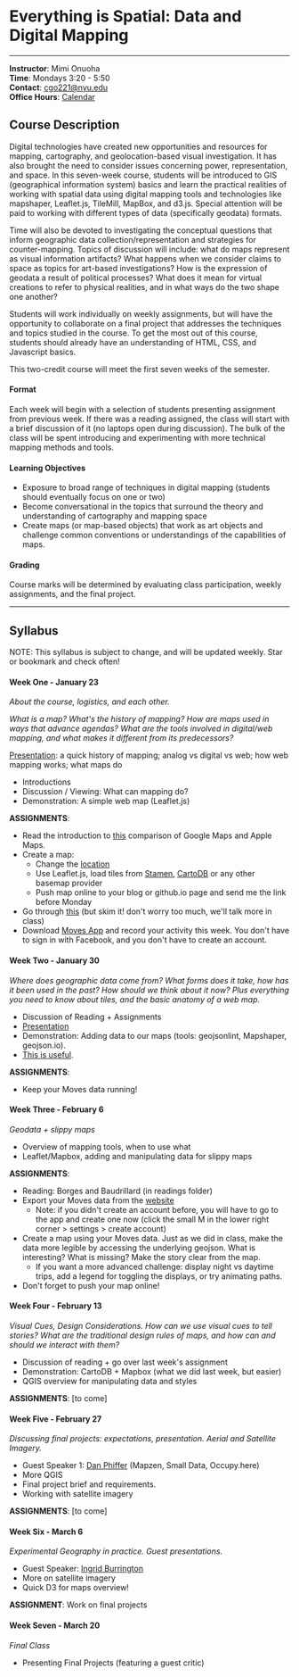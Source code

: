 # Everything is Spatial: Data and Digital Mapping

---

**Instructor**: Mimi Onuoha  
**Time**: Mondays 3:20 - 5:50
</br>**Contact**: <cgo221@nyu.edu>
</br>**Office Hours**: [Calendar](https://calendar.google.com/calendar/selfsched?sstoken=UUl0bkJBeEw5QmpTfGRlZmF1bHR8MTVmMGJiY2ZkYjkyNWQ0NGQ1Y2YzODliMDQ0MmRlODU)

## Course Description


Digital technologies have created new opportunities and resources for mapping, cartography, and geolocation-based visual investigation. It has also brought the need to consider issues concerning power, representation, and space. In this seven-week course, students will be introduced to GIS (geographical information system) basics and learn the practical realities of working with spatial data using digital mapping tools and technologies like mapshaper, Leaflet.js, TileMill, MapBox, and d3.js. Special attention will be paid to working with different types of data (specifically geodata) formats. 

Time will also be devoted to investigating the conceptual questions that inform geographic data collection/representation and strategies for counter-mapping. Topics of discussion will include: what do maps represent as visual information artifacts? What happens when we consider claims to space as topics for art-based investigations? How is the expression of geodata a result of political processes? What does it mean for virtual creations to refer to physical realities, and in what ways do the two shape one another? 

Students will work individually on weekly assignments, but will have the opportunity to collaborate on a final project that addresses the techniques and topics studied in the course. To get the most out of this course, students should already have an understanding of HTML, CSS, and Javascript basics. 

This two-credit course will meet the first seven weeks of the semester. 


#### Format
Each week will begin with a selection of students presenting assignment from previous week. If there was a reading assigned, the class will start with a brief discussion of it (no laptops open during discussion).  The bulk of the class will be spent introducing and experimenting with more technical mapping methods and tools.

#### Learning Objectives 
- Exposure to broad range of techniques in digital mapping (students should eventually focus on one or two)
- Become conversational in the topics that surround the theory and understanding of cartography and mapping space
- Create maps (or map-based objects) that work as art objects and challenge common conventions or understandings of the capabilities of maps.

#### Grading
Course marks will be determined by evaluating class participation, weekly assignments, and the final project. 



---

## Syllabus 
NOTE: This syllabus is subject to change, and will be updated weekly. Star or bookmark and check often!


#### Week One - January 23
*About the course, logistics, and each other.* 

*What is a map? What's the history of mapping? How are maps used in ways that advance agendas? What are the tools involved in digital/web mapping, and what makes it different from its predecessors?* 

[Presentation](http://mimionuoha.github.io/spring2017-digitalmapping/weekone/): a quick history of mapping; analog vs digital vs web; how web mapping works; what maps do

- Introductions
- Discussion / Viewing: What can mapping do?
- Demonstration: A simple web map (Leaflet.js)

**ASSIGNMENTS**:

- Read the introduction to [this](https://www.justinobeirne.com/cartography-comparison) comparison of Google Maps and Apple Maps. 
- Create a map:
	- Change the [location](http://www.latlong.net/)
	- Use Leaflet.js, load tiles from [Stamen](http://maps.stamen.com/#toner-lite/12/37.7707/-122.3781), [CartoDB](https://cartodb.com/basemaps/) or any other basemap provider 
	- Push map online to your blog or github.io page and send me the link before Monday
- Go through [this](http://maptime.io/anatomy-of-a-web-map/#0) (but skim it! don't worry too much, we'll talk more in class)
- Download [Moves App](https://moves-app.com/) and record your activity this week. You don't have to sign in with Facebook, and you don't have to create an account.


#### Week Two - January 30

*Where does geographic data come from? What forms does it take, how has it been used in the past? How should we think about it now? Plus everything you need to know about tiles, and the basic anatomy of a web map.*

- Discussion of Reading + Assignments
- [Presentation](http://mimionuoha.github.io/spring2017-digitalmapping/weektwo/)
- Demonstration: Adding data to our maps (tools: geojsonlint, Mapshaper, geojson.io).
- [This is useful](https://github.com/tmcw/mapmakers-cheatsheet). 

**ASSIGNMENTS**: 

- Keep your Moves data running! 

	
#### Week Three - February 6
*Geodata + slippy maps*

- Overview of mapping tools, when to use what
- Leaflet/Mapbox, adding and manipulating data for slippy maps  

**ASSIGNMENTS**: 

- Reading: Borges and Baudrillard (in readings folder)
- Export your Moves data from the [website](https://accounts.moves-app.com/signin) 
	- Note: if you didn't create an account before, you will have to go to the app and create one now (click the small M in the lower right corner > settings > create account)
- Create a map using your Moves data. Just as we did in class, make the data more legible by accessing the underlying geojson. What is interesting? What is missing? Make the story clear from the map. 
	- If you want a more advanced challenge: display night vs daytime trips, add a legend for toggling the displays, or try animating paths. 
- Don't forget to push your map online! 


#### Week Four - February 13
*Visual Cues, Design Considerations. How can we use visual cues to tell stories? What are the traditional design rules of maps, and how can and should we interact with them?* 

- Discussion of reading + go over last week's assignment
- Demonstration: CartoDB + Mapbox (what we did last week, but easier)
- QGIS overview for manipulating data and styles 

**ASSIGNMENTS**: [to come]


#### Week Five - February 27
*Discussing final projects: expectations, presentation. Aerial and Satellite Imagery.*

- Guest Speaker 1: [Dan Phiffer](https://phiffer.org/) (Mapzen, Small Data, Occupy.here) 
- More QGIS
- Final project brief and requirements.
- Working with satellite imagery


**ASSIGNMENTS**: [to come]


#### Week Six - March 6
*Experimental Geography in practice. Guest presentations.* 

- Guest Speaker: [Ingrid Burrington](https://lifewinning.com/) 
- More on satellite imagery
- Quick D3 for maps overview!

**ASSIGNMENT**: Work on final projects


#### Week Seven - March 20
*Final Class* 

- Presenting Final Projects (featuring a guest critic)

 